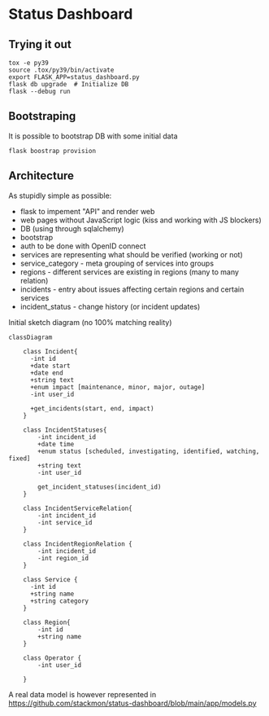 # Status Dashboard

## Trying it out

```
tox -e py39
source .tox/py39/bin/activate
export FLASK_APP=status_dashboard.py
flask db upgrade  # Initialize DB
flask --debug run
```

## Bootstraping

It is possible to bootstrap DB with some initial data

```
flask boostrap provision
```

## Architecture

As stupidly simple as possible:

- flask to impement "API" and render web
- web pages without JavaScript logic (kiss and working with JS blockers)
- DB (using through sqlalchemy)
- bootstrap
- auth to be done with OpenID connect
- services are representing what should be verified (working or not)
- service_category - meta grouping of services into groups
- regions - different services are existing in regions (many to many relation)
- incidents - entry about issues affecting certain regions and certain services
- incident_status - change history (or incident updates)


Initial sketch diagram (no 100% matching reality)

```mermaid
classDiagram

    class Incident{
      -int id
      +date start
      +date end
      +string text
      +enum impact [maintenance, minor, major, outage]
      -int user_id

      +get_incidents(start, end, impact)
    }

    class IncidentStatuses{
        -int incident_id
        +date time
        +enum status [scheduled, investigating, identified, watching, fixed]
        +string text
        -int user_id

        get_incident_statuses(incident_id)
    }

    class IncidentServiceRelation{
        -int incident_id
        -int service_id
    }

    class IncidentRegionRelation {
        -int incident_id
        -int region_id
    }

    class Service {
      -int id
      +string name
      +string category
    }

    class Region{
        -int id
        +string name
    }

    class Operator {
        -int user_id
        
    }
```

A real data model is however represented in https://github.com/stackmon/status-dashboard/blob/main/app/models.py
